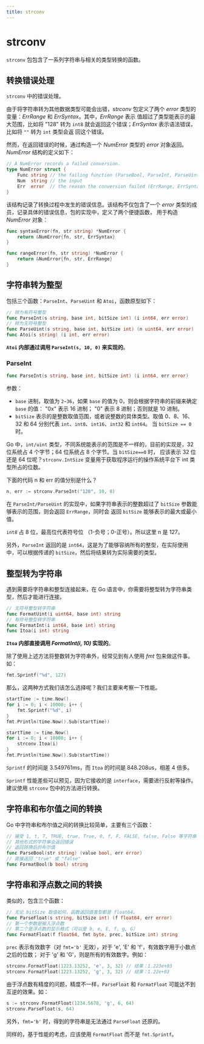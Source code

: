 ```yaml
---
title: strconv
---
```


# strconv

`strconv` 包包含了一系列字符串与相关的类型转换的函数。

## 转换错误处理

`strconv` 中的错误处理。

由于将字符串转为其他数据类型可能会出错，*strconv* 包定义了两个 *error* 类型的变量：*ErrRange* 和 *ErrSyntax*。其中，*ErrRange* 表示
值超过了类型能表示的最大范围，比如将 "128" 转为 `int8` 就会返回这个错误；*ErrSyntax* 表示语法错误，比如将 `""` 转为 `int` 类型会返
回这个错误。

然而，在返回错误的时候，通过构造一个 *NumError* 类型的 *error* 对象返回。*NumError* 结构的定义如下：
```go
// A NumError records a failed conversion.
type NumError struct {
    Func string // the failing function (ParseBool, ParseInt, ParseUint, ParseFloat)
    Num  string // the input
    Err  error  // the reason the conversion failed (ErrRange, ErrSyntax)
}
```

该结构记录了转换过程中发生的错误信息。该结构不仅包含了一个 *error* 类型的成员，记录具体的错误信息，包的实现中，定义了两个便捷函数，
用于构造 *NumError* 对象：
```go
func syntaxError(fn, str string) *NumError {
    return &NumError{fn, str, ErrSyntax}
}

func rangeError(fn, str string) *NumError {
    return &NumError{fn, str, ErrRange}
}
```


## 字符串转为整型

包括三个函数：`ParseInt`、`ParseUint` 和 `Atoi`，函数原型如下：
```go
// 转为有符号整型
func ParseInt(s string, base int, bitSize int) (i int64, err error)
// 转为无符号整型
func ParseUint(s string, base int, bitSize int) (n uint64, err error)
func Atoi(s string) (i int, err error)
```

**`Atoi` 内部通过调用 `ParseInt(s, 10, 0)` 来实现的**。

### ParseInt
```go
func ParseInt(s string, base int, bitSize int) (i int64, err error)
```
参数：
-  `base` 进制，取值为 `2~36`，如果 `base` 的值为 0，则会根据字符串的前缀来确定 `base` 的值：
"0x" 表示 16 进制； "0" 表示 8 进制；否则就是 10 进制。
- `bitSize` 表示的是整数取值范围，或者说整数的具体类型。取值 0、8、16、32 和 64 分别代表 `int`、`int8`、`int16`、`int32` 和 `int64`。
当 `bitSize == 0` 时。

Go 中，`int/uint` 类型，不同系统能表示的范围是不一样的，目前的实现是，32 位系统占 4 个字节；64 位系统占 8 个字节。当 `bitSize==0` 时，
应该表示 32 位还是 64 位呢？`strconv.IntSize` 变量用于获取程序运行的操作系统平台下 int 类型所占的位数。

下面的代码 n 和 err 的值分别是什么？
```go
n, err := strconv.ParseInt("128", 10, 8)
```
	
在 `ParseInt/ParseUint` 的实现中，如果字符串表示的整数超过了 `bitSize` 参数能够表示的范围，则会返回 `ErrRange`，同时会
返回 `bitSize` 能够表示的最大或最小值。

`int8` 占 8 位，最高位代表符号位 （1-负号；0-正号）。所以这里 n 是 127。

另外，`ParseInt` 返回的是 `int64`，这是为了能够容纳所有的整型，在实际使用中，可以根据传递的 `bitSize`，然后将结果转为实际需要的类型。


## 整型转为字符串

遇到需要将字符串和整型连接起来，在 Go 语言中，你需要将整型转为字符串类型，然后才能进行连接。
```go
// 无符号整型转字符串
func FormatUint(i uint64, base int) string	
// 有符号整型转字符串
func FormatInt(i int64, base int) string	
func Itoa(i int) string
```

**`Itoa` 内部直接调用 *FormatInt(i, 10)* 实现的**。


除了使用上述方法将整数转为字符串外，经常见到有人使用 *fmt* 包来做这件事。如：
```go
fmt.Sprintf("%d", 127)
```

那么，这两种方式我们该怎么选择呢？我们主要来考察一下性能。
```go
startTime := time.Now()
for i := 0; i < 10000; i++ {
    fmt.Sprintf("%d", i)
}   
fmt.Println(time.Now().Sub(startTime))

startTime := time.Now()
for i := 0; i < 10000; i++ {
    strconv.Itoa(i)
}   
fmt.Println(time.Now().Sub(startTime))
```
`Sprintf` 的时间是 3.549761ms，而 `Itoa` 的时间是 848.208us，相差 4 倍多。

`Sprintf` 性能差些可以预见，因为它接收的是 `interface`，需要进行反射等操作。建议使用 `strconv` 包中的方法进行转换。


## 字符串和布尔值之间的转换

Go 中字符串和布尔值之间的转换比较简单，主要有三个函数：
```go
// 接受 1, t, T, TRUE, true, True, 0, f, F, FALSE, false, False 等字符串；
// 其他形式的字符串会返回错误
// 返回转换后的布尔值
func ParseBool(str string) (value bool, err error)
// 直接返回 "true" 或 "false"
func FormatBool(b bool) string
```


## 字符串和浮点数之间的转换

类似的，包含三个函数：
```go
// 无论 bitSize 取值如何，函数返回值类型都是 float64。
func ParseFloat(s string, bitSize int) (f float64, err error)
// 第一个参数是输入浮点数
// 第二个是浮点数的显示格式（可以是 b, e, E, f, g, G）
func FormatFloat(f float64, fmt byte, prec, bitSize int) string
```

`prec` 表示有效数字（对 `fmt='b'` 无效），对于 'e', 'E' 和 'f'，有效数字用于小数点之后的位数；
对于 'g' 和 'G'，则是所有的有效数字。例如：
```go
strconv.FormatFloat(1223.13252, 'e', 3, 32)	// 结果：1.223e+03
strconv.FormatFloat(1223.13252, 'g', 3, 32)	// 结果：1.22e+03
```


由于浮点数有精度的问题，精度不一样，`ParseFloat` 和 `FormatFloat` 可能达不到互逆的效果。如：
```go
s := strconv.FormatFloat(1234.5678, 'g', 6, 64)
strconv.ParseFloat(s, 64)
```

另外，`fmt='b'` 时，得到的字符串是无法通过 `ParseFloat` 还原的。

同样的，基于性能的考虑，应该使用 `FormatFloat` 而不是 `fmt.Sprintf`。
